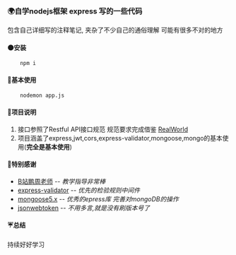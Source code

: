 ### 🌍自学nodejs框架 express 写的一些代码

包含自己详细写的注释笔记, 夹杂了不少自己的通俗理解 可能有很多不对的地方

#### 🌑安装

``` bash
    npm i 
```

#### 🧅基本使用

``` bash
    nodemon app.js
```

#### 🧊项目说明
1. 接口参照了Restful API接口规范 规范要求完成借鉴 [RealWorld](https://realworld-docs.netlify.app/docs/intro)
2. 项目涵盖了express,jwt,cors,express-validator,mongoose,mongo的基本使用(**完全是基本使用**)

#### 🍥特别感谢

- [B站鹏周老师](https://www.bilibili.com/video/BV1mQ4y1C7Cn) -- *教学指导非常棒*
- [express-validator](https://express-validator.github.io/docs/check-api.html) -- *优先的检验规则中间件*
- [mongoose5.x](https://mongoosejs.com/docs/5.x/) -- *优秀的epress库 完善对mongoDB的操作*
- [jsonwebtoken](https://github.com/auth0/node-jsonwebtoken) -- *不用多言,就是没有刷版本号了*

#### ☔总结

持续好好学习
